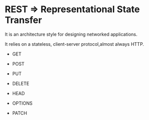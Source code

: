 
# REST => Representational State Transfer

It is an architecture style for designing networked applications.

It relies on a stateless, client-server protocol,almost always HTTP.

- GET
- POST
- PUT
- DELETE

- HEAD
- OPTIONS
- PATCH
